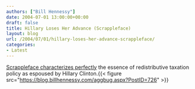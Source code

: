 ```yaml
---
authors: ["Bill Hennessy"]
date: 2004-07-01 13:00:00+00:00
draft: false
title: Hillary Loses Her Advance (Scrappleface)
layout: blog
url: /2004/07/01/hillary-loses-her-advance-scrappleface/
categories:
- Latest
---
```


[Scrappleface characterizes perfectly](https://www.scrappleface.com) the essence of redistributive taxation policy as espoused by Hillary Clinton.{{< figure src="https://blog.billhennessy.com/aggbug.aspx?PostID=726" >}}

